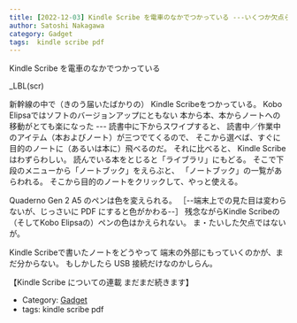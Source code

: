 ```yaml
---
title: [2022-12-03] Kindle Scribe を電車のなかでつかっている ---いくつか欠点らしきものも
author: Satoshi Nakagawa
category: Gadget
tags:  kindle scribe pdf
---
```


Kindle Scribe を電車のなかでつかっている

  _LBL(scr)

 新幹線の中で（きのう届いたばかりの）
Kindle Scribeをつかっている。
Kobo Elipsaではソフトのバージョンアップにともない
本から本、本からノートへの移動がとても楽になった ---
読書中に下からスワイプすると、
読書中／作業中のアイテム（本およびノート）が三つでてくるので、
そこから選べば、すぐに目的のノートに（あるいは本に）飛べるのだ。
それに比べると、
Kindle Scribeはわずらわしい。
読んでいる本をとじると「ライブラリ」にもどる。
そこで下段のメニューから「ノートブック」をえらぶと、
「ノートブック」の一覧があらわれる。
そこから目的のノートをクリックして、やっと使える。

 Quaderno Gen 2 A5 のペンは色を変えられる。
［--端末上での見た目は変わらないが、じっさいに PDF にすると色がかわる--］
残念ながらKindle Scribeの
（そしてKobo Elipsaの）ペンの色はかえられない。
ま・たいした欠点ではないが。

 Kindle Scribeで書いたノートをどうやって
端末の外部にもっていくのかが、まだ分からない。
もしかしたら USB 接続だけなのかしらん。

 【Kindle Scribe についての連載 まだまだ続きます】

- Category: [Gadget](https://merapano.github.io/categories.html#Gadget)
- tags:  kindle scribe pdf
